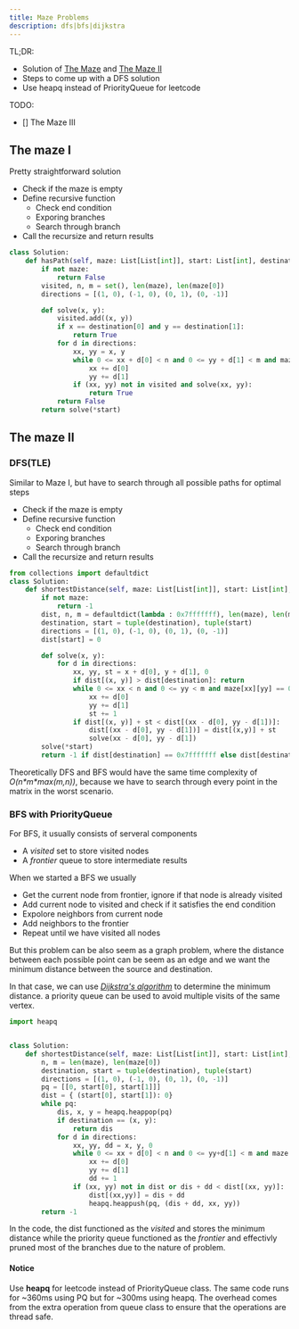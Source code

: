 ```yaml
---
title: Maze Problems
description: dfs|bfs|dijkstra
---
```

TL;DR:
- Solution of [The Maze](https://leetcode.com/problems/the-maze/) and [The Maze II](https://leetcode.com/problems/the-maze-ii/)
- Steps to come up with a DFS solution
- Use heapq instead of PriorityQueue for leetcode

TODO:
- [] The Maze III

## The maze I
Pretty straightforward solution
- Check if the maze is empty
- Define recursive function
  - Check end condition
  - Exporing branches
  - Search through branch
- Call the recursize and return results

```python
class Solution:
    def hasPath(self, maze: List[List[int]], start: List[int], destination: List[int]) -> bool:
        if not maze:
            return False
        visited, n, m = set(), len(maze), len(maze[0])
        directions = [(1, 0), (-1, 0), (0, 1), (0, -1)]

        def solve(x, y):
            visited.add((x, y))
            if x == destination[0] and y == destination[1]:
                return True
            for d in directions:
                xx, yy = x, y
                while 0 <= xx + d[0] < n and 0 <= yy + d[1] < m and maze[xx+d[0]][yy+d[1]] == 0:
                    xx += d[0]
                    yy += d[1]
                if (xx, yy) not in visited and solve(xx, yy):
                    return True
            return False
        return solve(*start)
```

## The maze II

### DFS(TLE)
Similar to Maze I, but have to search through all possible paths for optimal steps
- Check if the maze is empty
- Define recursive function
  - Check end condition
  - Exporing branches
  - Search through branch
- Call the recursize and return results
``` python
from collections import defaultdict
class Solution:
    def shortestDistance(self, maze: List[List[int]], start: List[int], destination: List[int]) -> int:
        if not maze:
            return -1
        dist, n, m = defaultdict(lambda : 0x7fffffff), len(maze), len(maze[0])
        destination, start = tuple(destination), tuple(start)
        directions = [(1, 0), (-1, 0), (0, 1), (0, -1)]
        dist[start] = 0

        def solve(x, y):
            for d in directions:
                xx, yy, st = x + d[0], y + d[1], 0
                if dist[(x, y)] > dist[destination]: return
                while 0 <= xx < n and 0 <= yy < m and maze[xx][yy] == 0:
                    xx += d[0]
                    yy += d[1]
                    st += 1
                if dist[(x, y)] + st < dist[(xx - d[0], yy - d[1])]:
                    dist[(xx - d[0], yy - d[1])] = dist[(x,y)] + st
                    solve(xx - d[0], yy - d[1])
        solve(*start)
        return -1 if dist[destination] == 0x7fffffff else dist[destination]
```
Theoretically DFS and BFS would have the same time complexity of *O(n\*m\*max(m,n))*, because we have to search through every point in the matrix in the worst scenario. 

### BFS with PriorityQueue
For BFS, it usually consists of serveral components
- A *visited* set to store visited nodes
- A *frontier* queue to store intermediate results

When we started a BFS we usually
- Get the current node from frontier, ignore if that node is already visited
- Add current node to visited and check if it satisfies the end condition
- Expolore neighbors from current node
- Add neighbors to the frontier
- Repeat until we have visited all nodes

But this problem can be also seem as a graph problem, where the distance between each possible point can be seem as an edge and we want the minimum distance between the source and destination. 

In that case, we can use [*Dijkstra's algorithm*](https://www.geeksforgeeks.org/dijkstras-shortest-path-algorithm-using-priority_queue-stl/#:~:text=For%20Dijkstra's%20algorithm%2C%20it%20is,heap%20(or%20priority%20queue).&text=Whenever%20distance%20of%20a%20vertex,instance%20of%20vertex%20in%20priority_queue.) to determine the minimum distance. a priority queue can be used to avoid multiple visits of the same vertex.

```python
import heapq


class Solution:
    def shortestDistance(self, maze: List[List[int]], start: List[int], destination: List[int]) -> int:
        n, m = len(maze), len(maze[0])
        destination, start = tuple(destination), tuple(start)
        directions = [(1, 0), (-1, 0), (0, 1), (0, -1)]
        pq = [[0, start[0], start[1]]]
        dist = { (start[0], start[1]): 0}
        while pq:
            dis, x, y = heapq.heappop(pq)
            if destination == (x, y):
                return dis
            for d in directions:
                xx, yy, dd = x, y, 0
                while 0 <= xx + d[0] < n and 0 <= yy+d[1] < m and maze[xx+d[0]][yy+d[1]] == 0:
                    xx += d[0]
                    yy += d[1]
                    dd += 1
                if (xx, yy) not in dist or dis + dd < dist[(xx, yy)]:
                    dist[(xx,yy)] = dis + dd
                    heapq.heappush(pq, (dis + dd, xx, yy))
        return -1
```
In the code, the dist functioned as the *visited* and stores the minimum distance while the priority queue functioned as the *frontier* and effectivly pruned most of the branches due to the nature of problem.
#### Notice
Use **heapq** for leetcode instead of PriorityQueue class. The same code runs for ~360ms using PQ but for ~300ms using heapq. 
The overhead comes from the extra operation from queue class to ensure that the operations are thread safe.


